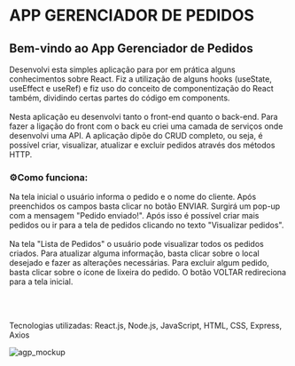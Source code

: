 <h1>APP GERENCIADOR DE PEDIDOS</h1>
<h2>Bem-vindo ao App Gerenciador de Pedidos</h2>
<p>
  Desenvolvi esta simples aplicação para por em prática alguns conhecimentos sobre React. Fiz a utilização de alguns hooks (useState, useEffect e useRef) e fiz uso do conceito de componentização do React também, dividindo certas partes do código em components.
    <br/>
  <br/>
  Nesta aplicação eu desenvolvi tanto o front-end quanto o back-end. Para fazer a ligação do front com o back eu criei uma camada de serviços onde desenvolvi uma API. A aplicação dipõe do CRUD completo, ou seja, é possível criar, visualizar, atualizar e excluir pedidos através dos métodos HTTP.
</p>
  
<h3>⚙️Como funciona:</h3>
<p>
  Na tela inicial o usuário informa o pedido e o nome do cliente. Após preenchidos os campos basta clicar no botão ENVIAR. Surgirá um pop-up com a mensagem "Pedido enviado!". Após isso é possível criar mais pedidos ou ir para a tela de pedidos clicando no texto "Visualizar pedidos".
    <br/>
  <br/>
  Na tela "Lista de Pedidos" o usuário pode visualizar todos os pedidos criados. Para atualizar alguma informação, basta clicar sobre o local desejado e fazer as alterações necessárias. Para excluir algum pedido, basta clicar sobre o ícone de lixeira do pedido. O botão VOLTAR redireciona para a tela inicial.
</p>

<br/>
<br/>
<p>Tecnologias utilizadas: React.js, Node.js, JavaScript, HTML, CSS, Express, Axios</p>

<img src="https://github.com/willianpocinhos/gerenciador-de-pedidos-app/blob/main/front-end/src/assets/gpa_mockup.png" alt="agp_mockup">

